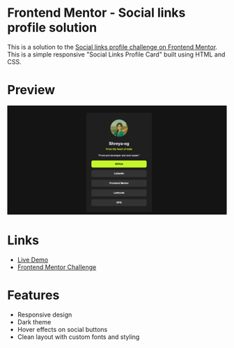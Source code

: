 # Frontend Mentor - Social links profile solution

This is a solution to the [Social links profile challenge on Frontend Mentor](https://www.frontendmentor.io/challenges/social-links-profile-UG32l9m6dQ). This is a simple responsive "Social Links Profile Card" built using HTML and CSS.

# Preview

![Preview of the Social Links Profile Card](./design/preview.png)

# Links

- [Live Demo](https://shreya-og.github.io/Front-end-Challenge-3/) 
- [Frontend Mentor Challenge](https://www.frontendmentor.io/challenges/social-links-profile-UG32l9m6dQ)

# Features

- Responsive design
- Dark theme
- Hover effects on social buttons
- Clean layout with custom fonts and styling

